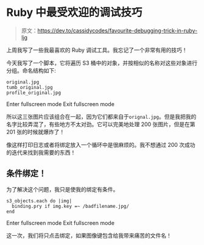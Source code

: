 # Ruby 中最受欢迎的调试技巧

> 原文：<https://dev.to/cassidycodes/favourite-debugging-trick-in-ruby-ljg>

上周我写了一些我最喜欢的 Ruby 调试工具。我忘记了一个非常有用的技巧！

今天我写了一个脚本，它将遍历 S3 桶中的对象，并按相似的名称对这些对象进行分组。命名结构如下:

```
original.jpg
tumb_original.jpg
profile_original.jpg 
```

Enter fullscreen mode Exit fullscreen mode

所以这三张图片应该组合在一起，因为它们都来自于`orignal.jpg`。但是我把我的名字比较弄混了，有些地方不太对劲。它可以完美地处理 200 张图片，但是在第 201 张的时候就爆炸了！

像这样打印日志或者将绑定放入一个循环中是很麻烦的。我不想通过 200 次成功的迭代来找到我需要的东西！

## 条件绑定！

为了解决这个问题，我只是使我的绑定有条件。

```
s3_objects.each do |img|
  binding.pry if img.key =~ /badfilename.jpg/
end 
```

Enter fullscreen mode Exit fullscreen mode

这一次，我们将只点击绑定，如果图像键包含给我带来痛苦的文件名！